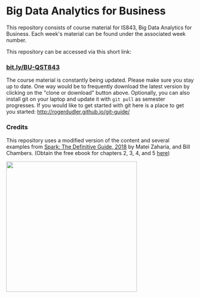 # Big Data Analytics for Business

This repository consists of course material for IS843, Big Data Analytics for Business. Each week's material can be found under the associated week number.

This repository can be accessed via this short link:
### [bit.ly/BU-QST843](https://bit.ly/BU-QST843)

The course material is constantly being updated. Please make sure you stay up to date. One way would be to frequently download the latest version by clicking on the "clone or download" button above. Optionally, you can also install git on your laptop and update it with `git pull` as semester progresses. If you would like to get started with git here is a place to get you started: http://rogerdudler.github.io/git-guide/

### Credits
This repository uses a modified version of the content and several examples from [Spark: The Definitive Guide, 2018](https://learning.oreilly.com/library/view/spark-the-definitive/9781491912201/) by Matei Zaharia, and Bill Chambers. (Obtain the free ebook for chapters 2, 3, 4, and 5 [here](https://pages.databricks.com/definitive-guide-spark.html))

<img src="https://github.com/soltaniehha/Big-Data-Analytics-for-Business/blob/master/figs/Spark-the-Definitive-Guide.jpg?raw=true" align="center" width="350"/>
